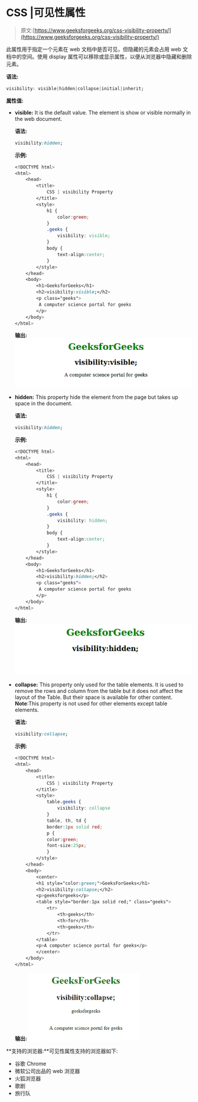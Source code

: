 # CSS |可见性属性

> 原文:[https://www.geeksforgeeks.org/css-visibility-property/](https://www.geeksforgeeks.org/css-visibility-property/)

此属性用于指定一个元素在 web 文档中是否可见，但隐藏的元素会占用 web 文档中的空间。使用 display 属性可以移除或显示属性，以便从浏览器中隐藏和删除元素。

**语法:**

```css
visibility: visible|hidden|collapse|initial|inherit;
```

**属性值:**

*   **visible:** It is the default value. The element is show or visible normally in the web document.

    **语法:**

    ```css
    visibility:hidden;
    ```

    **示例:**

    ```css
    <!DOCTYPE html>
    <html>
        <head>
            <title>
                CSS | visibility Property
            </title>
            <style>
                h1 {
                    color:green;
                }
                .geeks {
                    visibility: visible;
                }
                body {
                    text-align:center;
                }
            </style>
        </head>
        <body>
            <h1>GeeksforGeeks</h1>
            <h2>visibility:visible;</h2>
            <p class="geeks">
             A computer science portal for geeks
            </p>
        </body>
    </html>                                
    ```

    **输出:**
    ![](img/74ad399847f52c37d8d6221d6ed14817.png)

*   **hidden:** This property hide the element from the page but takes up space in the document.

    **语法:**

    ```css
    visibility:hidden;
    ```

    **示例:**

    ```css
    <!DOCTYPE html>
    <html>
        <head>
            <title>
                CSS | visibility Property
            </title>
            <style>
                h1 {
                    color:green;
                }
                .geeks {
                    visibility: hidden;
                }
                body {
                    text-align:center;
                }
            </style>
        </head>
        <body>
            <h1>GeeksforGeeks</h1>
            <h2>visibility:hidden;</h2>
            <p class="geeks">
             A computer science portal for geeks
            </p>
        </body>
    </html>                    
    ```

    **输出:**
    ![](img/c7b59e74b3d08428309f1fc04b53b1f1.png)

*   **collapse:** This property only used for the table elements. It is used to remove the rows and column from the table but it does not affect the layout of the Table. But their space is available for other content.
    **Note**:This property is not used for other elements except table elements.

    **语法:**

    ```css
    visibility:collapse;
    ```

    **示例:**

    ```css
    <!DOCTYPE html>
    <html>
        <head>
            <title>
                CSS | visibility Property
            </title>
            <style>
                table.geeks {
                    visibility: collapse
                }
                table, th, td {
                border:1px solid red;
                p {
                color:green;
                font-size:25px;
                }
            </style>
        </head>
        <body>
            <center>
            <h1 style="color:green;">GeeksForGeeks</h1>
            <h2>visibility:collapse;</h2>
            <p>geeksforgeeks</p>
            <table style="border:1px solid red;" class="geeks">
                <tr>
                    <th>geeks</th>
                    <th>for</th>
                    <th>geeks</th>
                </tr>
            </table>
            <p>A computer science portal for geeks</p>
            </center>
        </body>
    </html>                    
    ```

    **输出:**
    ![](img/fdda6ecd7440481f460b37f87d4f5f98.png)

**支持的浏览器:**可见性属性支持的浏览器如下:

*   谷歌 Chrome
*   微软公司出品的 web 浏览器
*   火狐浏览器
*   歌剧
*   旅行队